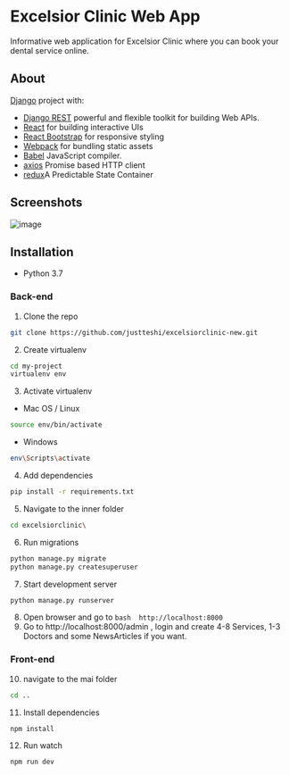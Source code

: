 # Excelsior Clinic Web App
Informative web application for Excelsior Clinic where you can book your dental service online.

## About
[Django](https://www.djangoproject.com/) project with:
* [Django REST](https://www.django-rest-framework.org/) powerful and flexible toolkit for building Web APIs.
* [React](https://reactjs.org/) for building interactive UIs
* [React Bootstrap](https://react-bootstrap.github.io/) for responsive styling
* [Webpack](https://webpack.js.org/) for bundling static assets
* [Babel](https://babeljs.io/) JavaScript compiler.
* [axios](https://www.npmjs.com/package/axios) Promise based HTTP client 
* [redux](https://redux.js.org/)A Predictable State Container
## Screenshots
![image](https://user-images.githubusercontent.com/45295214/114600153-b460b500-9c9c-11eb-9188-1a8f29703e1f.png)

## Installation
 * Python 3.7
### Back-end
 1. Clone the repo
 ```bash
 git clone https://github.com/justteshi/excelsiorclinic-new.git
 ```
 2. Create virtualenv
 ```bash
 cd my-project
 virtualenv env
 ```
 3. Activate virtualenv
* Mac OS / Linux
 ```bash
 source env/bin/activate
 ```
* Windows
 ```bash
 env\Scripts\activate
 ```
 4. Add dependencies
 ```bash
 pip install -r requirements.txt
 ```
 5. Navigate to the inner folder
 ```bash
 cd excelsiorclinic\
 ```
 6. Run migrations
 ```bash
 python manage.py migrate
 python manage.py createsuperuser
 ```
 7. Start development server
 ```bash
 python manage.py runserver
 ```
 8. Open browser and go to ```bash  http://localhost:8000 ```
 9. Go to http://localhost:8000/admin , login and create 4-8 Services, 1-3 Doctors and some NewsArticles if you want.
### Front-end
 10. navigate to the mai folder
 ```bash
 cd ..
 ```
 11. Install dependencies
 ```bash
 npm install
 ```
 12. Run watch
 ```bash
 npm run dev
 ```
